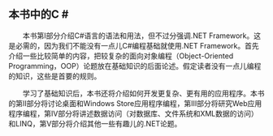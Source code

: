 ## 本书中的C # #

&emsp;&emsp;本书第I部分介绍C#语言的语法和用法，但不过分强调.NET Framework。这是必需的，因为我们不能没有一点儿C#编程基础就使用.NET Framework。首先介绍一些比较简单的内容，把较复杂的面向对象编程（Object-Oriented Programming，OOP）论题放在基础知识的后面论述。假定读者没有一点儿编程的知识，这些是首要的规则。

&emsp;&emsp;学习了基础知识后，本书还将介绍如何开发更复杂、更有用的应用程序。本书的第II部分将讨论桌面和Windows Store应用程序编程，第III部分将研究Web应用程序编程，第IV部分将讲述数据访问（对数据库、文件系统和XML数据的访问）和LINQ，第V部分将介绍其他一些有趣儿的.NET论题。